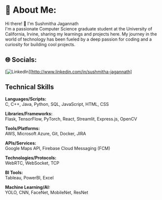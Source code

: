 # 💫 About Me:
Hi there! 👋 I'm Sushmitha Jagannath<br>I'm a passionate Computer Science graduate student at the University of California, Irvine, sharing my learnings and projects here. My journey in the world of technology has been fueled by a deep passion for coding and a curiosity for building cool projects.

## 🌐 Socials:
[![LinkedIn](https://img.shields.io/badge/LinkedIn-%230077B5.svg?logo=linkedin&logoColor=white)][http://www.linkedin.com/in/sushmitha-jagannath] 

## Technical Skills

**Languages/Scripts:**  
C, C++, Java, Python, SQL, JavaScript, HTML, CSS

**Libraries/Frameworks:**  
Flask, TensorFlow, PyTorch, React, Streamlit, Express.js, OpenCV

**Tools/Platforms:**  
AWS, Microsoft Azure, Git, Docker, JIRA

**APIs/Services:**  
Google Maps API, Firebase Cloud Messaging (FCM)

**Technologies/Protocols:**  
WebRTC, WebSocket, TCP

**BI Tools:**  
Tableau, PowerBI, Excel

**Machine Learning/AI:**  
YOLO, CNN, FaceNet, MobileNet, ResNet




<!-- Proudly created with GPRM ( https://gprm.itsvg.in ) -->

